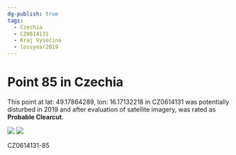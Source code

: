 ```yaml
---
dg-publish: true
tags:
  - Czechia
  - CZ0614131
  - Kraj Vysočina
  - lossyear2019
---
```


# Point 85 in Czechia

This point at lat: 49.17864289, lon: 16.17132218 in CZ0614131 was potentially disturbed in 2019 and after evaluation of satellite imagery, was rated as **Probable Clearcut**.

<div class='juxtapose' data-showcredits='false'>
<img src='https://baserow-backend-production20240528124524339000000001.s3.amazonaws.com/user_files/cqDnXMVQ98njK98fHH5wKaMmVQbi4Gzo_f82db72b265be282f48e12ccd81f19821db4399b35cefe5600b057987e58249f.png' data-label='May 2017' />
<img src='https://baserow-backend-production20240528124524339000000001.s3.amazonaws.com/user_files/nRw00II6SFaccS7mQ5mUR7OSq9oPHdKH_3d2b66b597b304ab9fc0075ee7e389f12d14458e3f5c47f4bd1296135d732708.png' data-label='September 2021' />
</div>

CZ0614131-85
